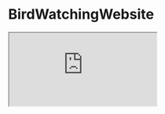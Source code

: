 # BirdWatchingWebsite

<iframe src="https://developer.mozilla.org/en-US/docs/Learn/HTML/Introduction_to_HTML/Structuring_a_page_of_content" title="W3Schools Free Online Web Tutorials"></iframe>
